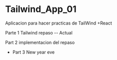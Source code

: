 # Tailwind_App_01
Aplicacion para hacer practicas de TailWind +React


Parte 1 
Tailwind repaso -- Actual

Part 2
implementacion del repaso


- Part 3 
New year eve